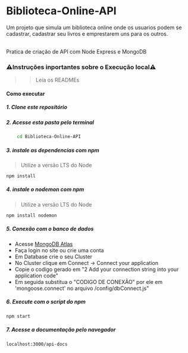 # Biblioteca-Online-API

<p>Um projeto que simula um biblioteca online onde os usuarios podem se cadastrar, cadastrar seu livros e emprestarem uns para os outros.</p>
<p><br>Pratica de criação de API com Node Express e MongoDB</p>

### ⚠️Instruções inportantes sobre o Execução local⚠️
>> Leia os READMEs
#### Como executar
##### 1. Clone este repositório

##### 2. Acesse esta pasta pelo terminal
```bash 
    cd Biblioteca-Online-API
```
##### 3. instale as dependencias com npm
> Utilize a versão LTS do Node
```bash
npm install
```
##### 4. instale o nodemon com npm
> Utilize a versão LTS do Node
```bash
npm install nodemon
```

##### 5. Conexão com o banco de dados 
- Acesse <a href="https://www.mongodb.com/cloud/atlas/register" target="blank">MongoDB Atlas</a>
- Faça login no site ou crie uma conta
- Em Database crie o seu Cluster
- No Cluster clique em Connect -> Connect your application
- Copie o codigo gerado em "2 Add your connection string into your application code"
- Em seguida substitua o "CODIGO DE CONEXÃO" por ele em 'mongoose.connect' no arquivo /config/dbConnect.js"

##### 6. Execute com o script do npm 
```bash
npm start
```

##### 7. Acesse a documentação pelo navegador
```bash
localhost:3000/api-docs
```
